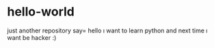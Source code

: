 # hello-world
just another repository
say= hello
ı want to learn python and next time ı want be hacker :)
